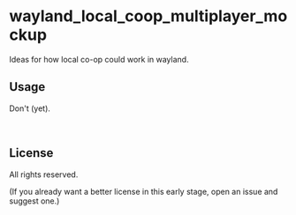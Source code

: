 ﻿
<!--#echo json="package.json" key="name" underline="=" -->
wayland_local_coop_multiplayer_mockup
=====================================
<!--/#echo -->

<!--#echo json="package.json" key="description" -->
Ideas for how local co-op could work in wayland.
<!--/#echo -->



Usage
-----

Don't (yet).


<!--#toc stop="scan" -->



&nbsp;


License
-------

All rights reserved.

(If you already want a better license in this early stage,
open an issue and suggest one.)
